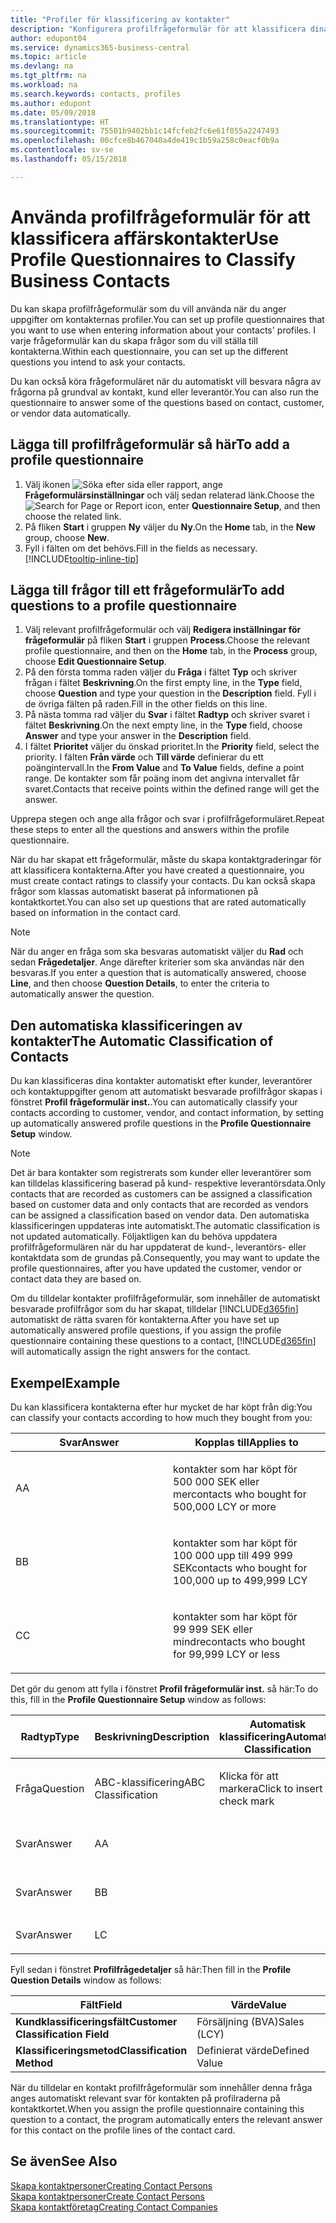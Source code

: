 ```yaml
---
title: "Profiler för klassificering av kontakter"
description: "Konfigurera profilfrågeformulär för att klassificera dina affärskontakter"
author: edupont04
ms.service: dynamics365-business-central
ms.topic: article
ms.devlang: na
ms.tgt_pltfrm: na
ms.workload: na
ms.search.keywords: contacts, profiles
ms.author: edupont
ms.date: 05/09/2018
ms.translationtype: HT
ms.sourcegitcommit: 75501b9402bb1c14fcfeb2fc6e61f055a2247493
ms.openlocfilehash: 00cfce8b467040a4de419c1b59a258c0eacf0b9a
ms.contentlocale: sv-se
ms.lasthandoff: 05/15/2018

---
```


# <a name="use-profile-questionnaires-to-classify-business-contacts"></a><span data-ttu-id="7bb4c-103">Använda profilfrågeformulär för att klassificera affärskontakter</span><span class="sxs-lookup"><span data-stu-id="7bb4c-103">Use Profile Questionnaires to Classify Business Contacts</span></span>
<span data-ttu-id="7bb4c-104">Du kan skapa profilfrågeformulär som du vill använda när du anger uppgifter om kontakternas profiler.</span><span class="sxs-lookup"><span data-stu-id="7bb4c-104">You can set up profile questionnaires that you want to use when entering information about your contacts' profiles.</span></span> <span data-ttu-id="7bb4c-105">I varje frågeformulär kan du skapa frågor som du vill ställa till kontakterna.</span><span class="sxs-lookup"><span data-stu-id="7bb4c-105">Within each questionnaire, you can set up the different questions you intend to ask your contacts.</span></span>  

<span data-ttu-id="7bb4c-106">Du kan också köra frågeformuläret när du automatiskt vill besvara några av frågorna på grundval av kontakt, kund eller leverantör.</span><span class="sxs-lookup"><span data-stu-id="7bb4c-106">You can also run the questionnaire to answer some of the questions based on contact, customer, or vendor data automatically.</span></span>  

## <a name="to-add-a-profile-questionnaire"></a><span data-ttu-id="7bb4c-107">Lägga till profilfrågeformulär så här</span><span class="sxs-lookup"><span data-stu-id="7bb4c-107">To add a profile questionnaire</span></span>
1.  <span data-ttu-id="7bb4c-108">Välj ikonen ![Söka efter sida eller rapport](media/ui-search/search_small.png "Ikonen Söka efter sida eller rapport"), ange **Frågeformulärsinställningar** och välj sedan relaterad länk.</span><span class="sxs-lookup"><span data-stu-id="7bb4c-108">Choose the ![Search for Page or Report](media/ui-search/search_small.png "Search for Page or Report icon") icon, enter **Questionnaire Setup**, and then choose the related link.</span></span>  
2.  <span data-ttu-id="7bb4c-109">På fliken **Start** i gruppen **Ny** väljer du **Ny**.</span><span class="sxs-lookup"><span data-stu-id="7bb4c-109">On the **Home** tab, in the **New** group, choose **New**.</span></span>  
3.  <span data-ttu-id="7bb4c-110">Fyll i fälten om det behövs.</span><span class="sxs-lookup"><span data-stu-id="7bb4c-110">Fill in the fields as necessary.</span></span> [!INCLUDE[tooltip-inline-tip](includes/tooltip-inline-tip_md.md)]  

## <a name="to-add-questions-to-a-profile-questionnaire"></a><span data-ttu-id="7bb4c-111">Lägga till frågor till ett frågeformulär</span><span class="sxs-lookup"><span data-stu-id="7bb4c-111">To add questions to a profile questionnaire</span></span>
1.  <span data-ttu-id="7bb4c-112">Välj relevant profilfrågeformulär och välj **Redigera inställningar för frågeformulär** på fliken **Start** i gruppen **Process**.</span><span class="sxs-lookup"><span data-stu-id="7bb4c-112">Choose the relevant profile questionnaire, and then on the **Home** tab, in the **Process** group, choose **Edit Questionnaire Setup**.</span></span>  
2.  <span data-ttu-id="7bb4c-113">På den första tomma raden väljer du **Fråga** i fältet **Typ** och skriver frågan i fältet **Beskrivning**.</span><span class="sxs-lookup"><span data-stu-id="7bb4c-113">On the first empty line, in the **Type** field, choose **Question** and type your question in the **Description** field.</span></span> <span data-ttu-id="7bb4c-114">Fyll i de övriga fälten på raden.</span><span class="sxs-lookup"><span data-stu-id="7bb4c-114">Fill in the other fields on this line.</span></span>  
3.  <span data-ttu-id="7bb4c-115">På nästa tomma rad väljer du **Svar** i fältet **Radtyp** och skriver svaret i fältet **Beskrivning**.</span><span class="sxs-lookup"><span data-stu-id="7bb4c-115">On the next empty line, in the **Type** field, choose **Answer** and type your answer in the **Description** field.</span></span>  
4.  <span data-ttu-id="7bb4c-116">I fältet **Prioritet** väljer du önskad prioritet.</span><span class="sxs-lookup"><span data-stu-id="7bb4c-116">In the **Priority** field, select the priority.</span></span> <span data-ttu-id="7bb4c-117">I fälten **Från värde** och **Till värde** definierar du ett poängintervall.</span><span class="sxs-lookup"><span data-stu-id="7bb4c-117">In the **From Value** and **To Value** fields, define a point range.</span></span> <span data-ttu-id="7bb4c-118">De kontakter som får poäng inom det angivna intervallet får svaret.</span><span class="sxs-lookup"><span data-stu-id="7bb4c-118">Contacts that receive points within the defined range will get the answer.</span></span>  

<span data-ttu-id="7bb4c-119">Upprepa stegen och ange alla frågor och svar i profilfrågeformuläret.</span><span class="sxs-lookup"><span data-stu-id="7bb4c-119">Repeat these steps to enter all the questions and answers within the profile questionnaire.</span></span>

<span data-ttu-id="7bb4c-120">När du har skapat ett frågeformulär, måste du skapa kontaktgraderingar för att klassificera kontakterna.</span><span class="sxs-lookup"><span data-stu-id="7bb4c-120">After you have created a questionnaire, you must create contact ratings to classify your contacts.</span></span> <span data-ttu-id="7bb4c-121">Du kan också skapa frågor som klassas automatiskt baserat på informationen på kontaktkortet.</span><span class="sxs-lookup"><span data-stu-id="7bb4c-121">You can also set up questions that are rated automatically based on information in the contact card.</span></span>  

> [!NOTE]
> <span data-ttu-id="7bb4c-122">När du anger en fråga som ska besvaras automatiskt väljer du <STRONG>Rad</STRONG> och sedan <STRONG>Frågedetaljer</STRONG>. Ange därefter kriterier som ska användas när den besvaras.</span><span class="sxs-lookup"><span data-stu-id="7bb4c-122">If you enter a question that is automatically answered, choose <STRONG>Line</STRONG>, and then choose <STRONG>Question Details</STRONG>, to enter the criteria to automatically answer the question.</span></span>

## <a name="the-automatic-classification-of-contacts"></a><span data-ttu-id="7bb4c-123">Den automatiska klassificeringen av kontakter</span><span class="sxs-lookup"><span data-stu-id="7bb4c-123">The Automatic Classification of Contacts</span></span>
<span data-ttu-id="7bb4c-124">Du kan klassificeras dina kontakter automatiskt efter kunder, leverantörer och kontaktuppgifter genom att automatiskt besvarade profilfrågor skapas i fönstret **Profil frågeformulär inst.**.</span><span class="sxs-lookup"><span data-stu-id="7bb4c-124">You can automatically classify your contacts according to customer, vendor, and contact information, by setting up automatically answered profile questions in the **Profile Questionnaire Setup** window.</span></span>  

> [!NOTE]
> <span data-ttu-id="7bb4c-125">Det är bara kontakter som registrerats som kunder eller leverantörer som kan tilldelas klassificering baserad på kund- respektive leverantörsdata.</span><span class="sxs-lookup"><span data-stu-id="7bb4c-125">Only contacts that are recorded as customers can be assigned a classification based on customer data and only contacts that are recorded as vendors can be assigned a classification based on vendor data.</span></span> <span data-ttu-id="7bb4c-126">Den automatiska klassificeringen uppdateras inte automatiskt.</span><span class="sxs-lookup"><span data-stu-id="7bb4c-126">The automatic classification is not updated automatically.</span></span> <span data-ttu-id="7bb4c-127">Följaktligen kan du behöva uppdatera profilfrågeformulären när du har uppdaterat de kund-, leverantörs- eller kontaktdata som de grundas på.</span><span class="sxs-lookup"><span data-stu-id="7bb4c-127">Consequently, you may want to update the profile questionnaires, after you have updated the customer, vendor or contact data they are based on.</span></span>  

<span data-ttu-id="7bb4c-128">Om du tilldelar kontakter profilfrågeformulär, som innehåller de automatiskt besvarade profilfrågor som du har skapat, tilldelar [!INCLUDE[d365fin](includes/d365fin_md.md)] automatiskt de rätta svaren för kontakterna.</span><span class="sxs-lookup"><span data-stu-id="7bb4c-128">After you have set up automatically answered profile questions, if you assign the profile questionnaire containing these questions to a contact, [!INCLUDE[d365fin](includes/d365fin_md.md)] will automatically assign the right answers for the contact.</span></span>  

## <a name="example"></a><span data-ttu-id="7bb4c-129">Exempel</span><span class="sxs-lookup"><span data-stu-id="7bb4c-129">Example</span></span>
<span data-ttu-id="7bb4c-130">Du kan klassificera kontakterna efter hur mycket de har köpt från dig:</span><span class="sxs-lookup"><span data-stu-id="7bb4c-130">You can classify your contacts according to how much they bought from you:</span></span>

<table>
<colgroup>
<col style="width: 50%" />
<col style="width: 50%" />
</colgroup>
<thead>
<tr class="header">
<th><span data-ttu-id="7bb4c-131"><strong>Svar</strong></span><span class="sxs-lookup"><span data-stu-id="7bb4c-131"><strong>Answer</strong></span></span></th>
<th><span data-ttu-id="7bb4c-132"><strong>Kopplas till</strong></span><span class="sxs-lookup"><span data-stu-id="7bb4c-132"><strong>Applies to</strong></span></span></th>
</tr>
</thead>
<tbody>
<tr class="odd">
<td><p><span data-ttu-id="7bb4c-133">A</span><span class="sxs-lookup"><span data-stu-id="7bb4c-133">A</span></span></p></td>
<td><p><span data-ttu-id="7bb4c-134">kontakter som har köpt för 500 000 SEK eller mer</span><span class="sxs-lookup"><span data-stu-id="7bb4c-134">contacts who bought for 500,000 LCY or more</span></span></p></td>
</tr>
<tr class="even">
<td><p><span data-ttu-id="7bb4c-135">B</span><span class="sxs-lookup"><span data-stu-id="7bb4c-135">B</span></span></p></td>
<td><p><span data-ttu-id="7bb4c-136">kontakter som har köpt för 100 000 upp till 499 999 SEK</span><span class="sxs-lookup"><span data-stu-id="7bb4c-136">contacts who bought for 100,000 up to 499,999 LCY</span></span></p></td>
</tr>
<tr class="odd">
<td><p><span data-ttu-id="7bb4c-137">C</span><span class="sxs-lookup"><span data-stu-id="7bb4c-137">C</span></span></p></td>
<td><p><span data-ttu-id="7bb4c-138">kontakter som har köpt för 99 999 SEK eller mindre</span><span class="sxs-lookup"><span data-stu-id="7bb4c-138">contacts who bought for 99,999 LCY or less</span></span></p></td>
</tr>
</tbody>
</table>

<span data-ttu-id="7bb4c-139">Det gör du genom att fylla i fönstret **Profil frågeformulär inst.** så här:</span><span class="sxs-lookup"><span data-stu-id="7bb4c-139">To do this, fill in the **Profile Questionnaire Setup** window as follows:</span></span>


<table>
<colgroup>
<col style="width: 20%" />
<col style="width: 20%" />
<col style="width: 20%" />
<col style="width: 20%" />
<col style="width: 20%" />
</colgroup>
<thead>
<tr class="header">
<th><span data-ttu-id="7bb4c-140"><strong>Radtyp</strong></span><span class="sxs-lookup"><span data-stu-id="7bb4c-140"><strong>Type</strong></span></span></th>
<th><span data-ttu-id="7bb4c-141"><strong>Beskrivning</strong></span><span class="sxs-lookup"><span data-stu-id="7bb4c-141"><strong>Description</strong></span></span></th>
<th><span data-ttu-id="7bb4c-142"><strong>Automatisk klassificering</strong></span><span class="sxs-lookup"><span data-stu-id="7bb4c-142"><strong>Automatic Classification</strong></span></span></th>
<th><span data-ttu-id="7bb4c-143"><strong>Från värde</strong></span><span class="sxs-lookup"><span data-stu-id="7bb4c-143"><strong>From Value</strong></span></span></th>
<th><span data-ttu-id="7bb4c-144"><strong>Till värde</strong></span><span class="sxs-lookup"><span data-stu-id="7bb4c-144"><strong>To Value</strong></span></span></th>
</tr>
</thead>
<tbody>
<tr class="odd">
<td><p><span data-ttu-id="7bb4c-145">Fråga</span><span class="sxs-lookup"><span data-stu-id="7bb4c-145">Question</span></span></p></td>
<td><p><span data-ttu-id="7bb4c-146">ABC-klassificering</span><span class="sxs-lookup"><span data-stu-id="7bb4c-146">ABC Classification</span></span></p></td>
<td><p><span data-ttu-id="7bb4c-147">Klicka för att markera</span><span class="sxs-lookup"><span data-stu-id="7bb4c-147">Click to insert a check mark</span></span></p></td>
<td><p> </p></td>
<td><p> </p></td>
</tr>
<tr class="even">
<td><p><span data-ttu-id="7bb4c-148">Svar</span><span class="sxs-lookup"><span data-stu-id="7bb4c-148">Answer</span></span></p></td>
<td><p><span data-ttu-id="7bb4c-149">A</span><span class="sxs-lookup"><span data-stu-id="7bb4c-149">A</span></span></p></td>
<td><p> </p></td>
<td><p><span data-ttu-id="7bb4c-150">500 000</span><span class="sxs-lookup"><span data-stu-id="7bb4c-150">500,000</span></span></p></td>
<td><p> </p></td>
</tr>
<tr class="odd">
<td><p><span data-ttu-id="7bb4c-151">Svar</span><span class="sxs-lookup"><span data-stu-id="7bb4c-151">Answer</span></span></p></td>
<td><p><span data-ttu-id="7bb4c-152">B</span><span class="sxs-lookup"><span data-stu-id="7bb4c-152">B</span></span></p></td>
<td><p> </p></td>
<td><p><span data-ttu-id="7bb4c-153">100 000</span><span class="sxs-lookup"><span data-stu-id="7bb4c-153">100,000</span></span></p></td>
<td><p><span data-ttu-id="7bb4c-154">499 999</span><span class="sxs-lookup"><span data-stu-id="7bb4c-154">499,999</span></span></p></td>
</tr>
<tr class="even">
<td><p><span data-ttu-id="7bb4c-155">Svar</span><span class="sxs-lookup"><span data-stu-id="7bb4c-155">Answer</span></span></p></td>
<td><p><span data-ttu-id="7bb4c-156">L</span><span class="sxs-lookup"><span data-stu-id="7bb4c-156">C</span></span></p></td>
<td><p> </p></td>
<td><p> </p></td>
<td><p><span data-ttu-id="7bb4c-157">99.999</span><span class="sxs-lookup"><span data-stu-id="7bb4c-157">99,999</span></span></p></td>
</tr>
</tbody>
</table>

<span data-ttu-id="7bb4c-158">Fyll sedan i fönstret **Profilfrågedetaljer** så här:</span><span class="sxs-lookup"><span data-stu-id="7bb4c-158">Then fill in the **Profile Question Details** window as follows:</span></span>
<table>
<colgroup>
<col style="width: 50%" />
<col style="width: 50%" />
</colgroup>
<thead>
<tr class="header">
<th><span data-ttu-id="7bb4c-159"><strong>Fält</strong></span><span class="sxs-lookup"><span data-stu-id="7bb4c-159"><strong>Field</strong></span></span></th>
<th><span data-ttu-id="7bb4c-160"><strong>Värde</strong></span><span class="sxs-lookup"><span data-stu-id="7bb4c-160"><strong>Value</strong></span></span></th>
</tr>
</thead>
<tbody>
<tr>
<td><span data-ttu-id="7bb4c-161"><strong>Kundklassificeringsfält</strong></span><span class="sxs-lookup"><span data-stu-id="7bb4c-161"><strong>Customer Classification Field</strong></span></span></td>
<td><span data-ttu-id="7bb4c-162"><emphasis>Försäljning (BVA)</emphasis></span><span class="sxs-lookup"><span data-stu-id="7bb4c-162"><emphasis>Sales (LCY)</emphasis></span></span></td>
</tr>
<tr>
<td><span data-ttu-id="7bb4c-163"><strong>Klassificeringsmetod</strong></span><span class="sxs-lookup"><span data-stu-id="7bb4c-163"><strong>Classification Method</strong></span></span></td>
<td><span data-ttu-id="7bb4c-164"><emphasis>Definierat värde</emphasis></span><span class="sxs-lookup"><span data-stu-id="7bb4c-164"><emphasis>Defined Value</emphasis></span></span></td>
</tr>
</tbody>
</table>

<span data-ttu-id="7bb4c-165">När du tilldelar en kontakt profilfrågeformulär som innehåller denna fråga anges automatiskt relevant svar för kontakten på profilraderna på kontaktkortet.</span><span class="sxs-lookup"><span data-stu-id="7bb4c-165">When you assign the profile questionnaire containing this question to a contact, the program automatically enters the relevant answer for this contact on the profile lines of the contact card.</span></span>

## <a name="see-also"></a><span data-ttu-id="7bb4c-166">Se även</span><span class="sxs-lookup"><span data-stu-id="7bb4c-166">See Also</span></span>
[<span data-ttu-id="7bb4c-167">Skapa kontaktpersoner</span><span class="sxs-lookup"><span data-stu-id="7bb4c-167">Creating Contact Persons</span></span>](marketing-create-contact-persons.md)  
[<span data-ttu-id="7bb4c-168">Skapa kontaktpersoner</span><span class="sxs-lookup"><span data-stu-id="7bb4c-168">Create Contact Persons</span></span>](marketing-how-create-contact-persons.md)  
[<span data-ttu-id="7bb4c-169">Skapa kontaktföretag</span><span class="sxs-lookup"><span data-stu-id="7bb4c-169">Creating Contact Companies</span></span>](marketing-create-contact-companies.md)  

